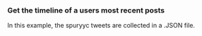 ### Get the timeline of a users most recent posts

In this example, the spuryyc tweets are collected in a .JSON file.

